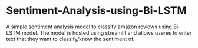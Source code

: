 # Sentiment-Analysis-using-Bi-LSTM
A simple sentiment analysis model to classify amazon reviews using Bi-LSTM model. The model is hosted using streamlit and allows useres to enter text that they want to classify/know the sentiment of.
